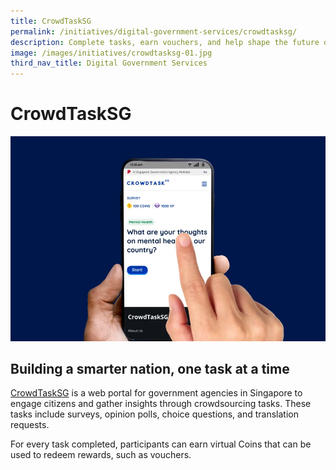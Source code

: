 ```yaml
---
title: CrowdTaskSG
permalink: /initiatives/digital-government-services/crowdtasksg/
description: Complete tasks, earn vouchers, and help shape the future of Singapore!
image: /images/initiatives/crowdtasksg-01.jpg
third_nav_title: Digital Government Services
---
```

# CrowdTaskSG
![CrowdTaskSG](/images/initiatives/Crowdtasksg-01.jpg)

## Building a smarter nation, one task at a time

[CrowdTaskSG](https://www.crowdtask.gov.sg/) is a web portal for government agencies in Singapore to engage citizens and gather insights through crowdsourcing tasks. These tasks include surveys, opinion polls, choice questions, and translation requests.

For every task completed, participants can earn virtual Coins that can be used to redeem rewards, such as vouchers.

